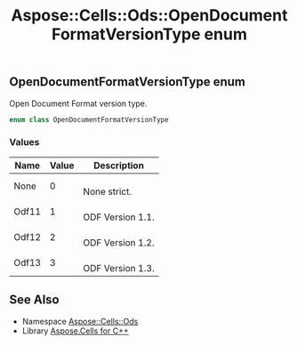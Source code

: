 ﻿---
title: Aspose::Cells::Ods::OpenDocumentFormatVersionType enum
linktitle: OpenDocumentFormatVersionType
second_title: Aspose.Cells for C++ API Reference
description: 'Aspose::Cells::Ods::OpenDocumentFormatVersionType enum. Open Document Format version type in C++.'
type: docs
weight: 900
url: /cpp/aspose.cells.ods/opendocumentformatversiontype/
---
## OpenDocumentFormatVersionType enum


Open Document Format version type.

```cpp
enum class OpenDocumentFormatVersionType
```

### Values

| Name | Value | Description |
| --- | --- | --- |
| None | 0 | <br>None strict. |
| Odf11 | 1 | <br>ODF Version 1.1. |
| Odf12 | 2 | <br>ODF Version 1.2. |
| Odf13 | 3 | <br>ODF Version 1.3. |

## See Also

* Namespace [Aspose::Cells::Ods](../)
* Library [Aspose.Cells for C++](../../)

